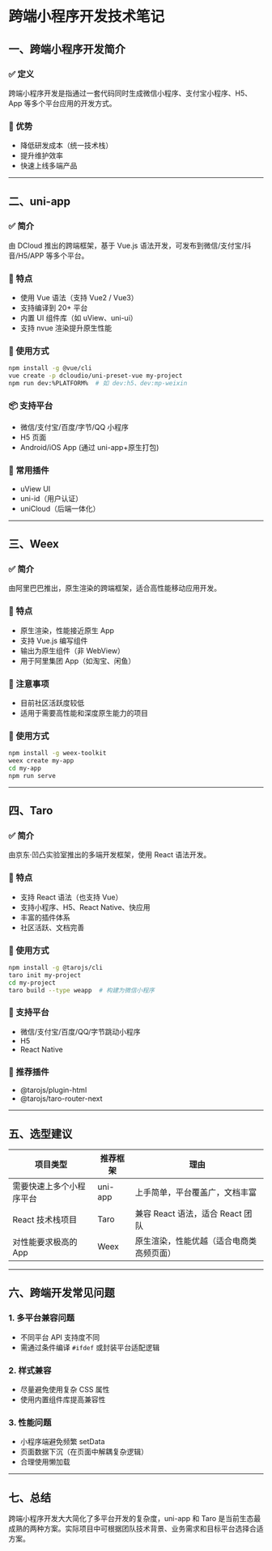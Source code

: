# 跨端小程序开发技术笔记


## 一、跨端小程序开发简介

### ✅ 定义
跨端小程序开发是指通过一套代码同时生成微信小程序、支付宝小程序、H5、App 等多个平台应用的开发方式。

### 📌 优势
- 降低研发成本（统一技术栈）
- 提升维护效率
- 快速上线多端产品

---

## 二、uni-app

### ✅ 简介
由 DCloud 推出的跨端框架，基于 Vue.js 语法开发，可发布到微信/支付宝/抖音/H5/APP 等多个平台。

### 📌 特点
- 使用 Vue 语法（支持 Vue2 / Vue3）
- 支持编译到 20+ 平台
- 内置 UI 组件库（如 uView、uni-ui）
- 支持 nvue 渲染提升原生性能

### 🚀 使用方式
```bash
npm install -g @vue/cli
vue create -p dcloudio/uni-preset-vue my-project
npm run dev:%PLATFORM%  # 如 dev:h5、dev:mp-weixin
```

### 📦 支持平台
- 微信/支付宝/百度/字节/QQ 小程序
- H5 页面
- Android/iOS App (通过 uni-app+原生打包)

### 🔧 常用插件
- uView UI
- uni-id（用户认证）
- uniCloud（后端一体化）

---

## 三、Weex

### ✅ 简介
由阿里巴巴推出，原生渲染的跨端框架，适合高性能移动应用开发。

### 📌 特点
- 原生渲染，性能接近原生 App
- 支持 Vue.js 编写组件
- 输出为原生组件（非 WebView）
- 用于阿里集团 App（如淘宝、闲鱼）

### 🤔 注意事项
- 目前社区活跃度较低
- 适用于需要高性能和深度原生能力的项目

### 🚀 使用方式
```bash
npm install -g weex-toolkit
weex create my-app
cd my-app
npm run serve
```

---

## 四、Taro

### ✅ 简介
由京东·凹凸实验室推出的多端开发框架，使用 React 语法开发。

### 📌 特点
- 支持 React 语法（也支持 Vue）
- 支持小程序、H5、React Native、快应用
- 丰富的插件体系
- 社区活跃、文档完善

### 🚀 使用方式
```bash
npm install -g @tarojs/cli
taro init my-project
cd my-project
taro build --type weapp  # 构建为微信小程序
```

### 🔧 支持平台
- 微信/支付宝/百度/QQ/字节跳动小程序
- H5
- React Native

### 🔌 推荐插件
- @tarojs/plugin-html
- @tarojs/taro-router-next

---

## 五、选型建议

| 项目类型             | 推荐框架 | 理由                                       |
|----------------------|-----------|--------------------------------------------|
| 需要快速上多个小程序平台 | uni-app   | 上手简单，平台覆盖广，文档丰富              |
| React 技术栈项目      | Taro      | 兼容 React 语法，适合 React 团队            |
| 对性能要求极高的 App  | Weex      | 原生渲染，性能优越（适合电商类高频页面）      |

---

## 六、跨端开发常见问题

### 1. 多平台兼容问题
- 不同平台 API 支持度不同
- 需通过条件编译 `#ifdef` 或封装平台适配逻辑

### 2. 样式兼容
- 尽量避免使用复杂 CSS 属性
- 使用内置组件库提高兼容性

### 3. 性能问题
- 小程序端避免频繁 setData
- 页面数据下沉（在页面中解耦复杂逻辑）
- 合理使用懒加载

---

## 七、总结
跨端小程序开发大大简化了多平台开发的复杂度，uni-app 和 Taro 是当前生态最成熟的两种方案。实际项目中可根据团队技术背景、业务需求和目标平台选择合适方案。

